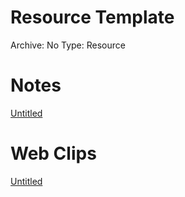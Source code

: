 # Resource Template

Archive: No
Type: Resource

# Notes

[Untitled](Resource%20Template%20249c7e7ecbd28147b0bac2d01c31e896/Untitled%20249c7e7ecbd2815eaecaf32e4f165e8c.csv)

# Web Clips

[Untitled](Resource%20Template%20249c7e7ecbd28147b0bac2d01c31e896/Untitled%20249c7e7ecbd2815ab34dc691e9bbe706.csv)